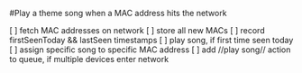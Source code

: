 #Play a theme song when a MAC address hits the network

[ ] fetch MAC addresses on network
[ ] store all new MACs
[ ] record firstSeenToday && lastSeen timestamps
[ ] play song, if first time seen today
[ ] assign specific song to specific MAC address
[ ] add //play song// action to queue, if multiple devices enter network